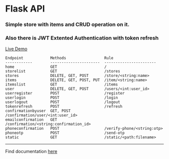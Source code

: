 # Flask API

### Simple store with items and CRUD operation on it.

### Also there is JWT Extented Authentication with token refresh

[Live Demo](https://rudra-store-flask-rest-api.herokuapp.com/)

```
Endpoint            Methods                 Rule
------------        ----------------------  -----------------------
home                GET                     /
storelist           GET                     /stores
stores              DELETE, GET, POST       /store/<string:name>
items               DELETE, GET, POST, PUT  /item/<string:name>
itemslist           GET                     /items
user                DELETE, GET, POST       /users/<int:user_id>
userregister        POST                    /register
userlogin           POST                    /login
userlogout          POST                    /logout
tokenrefresh        POST                    /refresh
confirmationbyuser  GET, POST               /confirmation/user/<int:user_id>
emailconfirmation   GET                     /confirmation/<string:confirmation_id>
phoneconfirmation   POST                    /verify-phone/<string:otp>
phoneotp            POST                    /send-otp
static              GET                     /static/<path:filename>
```

---

Find documentation [here](https://documenter.getpostman.com/view/6774879/S11KRJsR#3da35eb7-6d05-4159-aa20-109584b84375)
